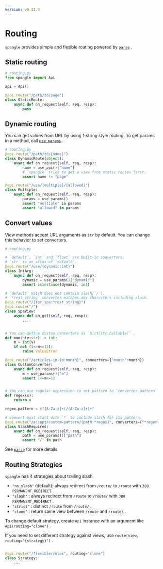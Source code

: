 ```yaml
---
version: v0.11.0
---
```


# Routing

`spangle` provides simple and flexible routing powered by [`parse`](https://github.com/r1chardj0n3s/parse) .

## Static routing

```python
# routing.py
from spangle import Api

api = Api()

@api.route("/path/to/page")
class StaticRoute:
    async def on_request(self, req, resp):
        pass
```

## Dynamic routing

You can get values from URL by using f-string style routing. To get params in a method, call [`use_params`](api/handler_protocols-py.md#use_params) .

```python
# routing.py
@api.route("/path/to/{name}")
class DynamicRoute(object):
    async def on_request(self, req, resp):
        name = use_api()["name"]
        # `spangle` tries to get a view from static routes first.
        assert name != "page"

@api.route("/use/{multiple}/{allowed}")
class Multiple:
    async def on_request(self, req, resp):
        params = use_params()
        assert "multiple" in params
        assert "allowed" in params

```

## Convert values

View methods accept URL arguments as `str` by default. You can change this behavior to set converters.

```python
# routing.py

# `default`, `int` and `float` are built-in converters.
# `str` is an alias of `default`.
@api.route("/use/{dynamic:int}")
class IntArg:
    async def on_request(self, req, resp):
        dynamic = use_params()["dynamic"]
        assert isinstance(dynamic, int)

# `default` match does not contain slash(`/`).
# `*rest_string` converter matches any characters including slash.
@api.route("/{for_spa:*rest_string}")
@api.route("/")
class SpaView:
    async def on_get(self, req, resp):
        ...


# You can define custom converters as `Dict[str,Callable]` .
def month(v:str) -> int:
    m = int(v)
    if not (1<=m<=12):
        raise ValueError

@api.route("/articles-in-{m:month}", converters={"month":month})
class CustomConverter:
    async def on_request(self, req, resp):
        m = use_params()["m"]
        assert 1<=m<=12


# You can use regular expression to set pattern to `converter.pattern` .
def regex(x):
    return x

regex.pattern = r"[A-Za-z]+(/[A-Za-z]+)+"

# convert must start with `*` to include slash for its pattern.
@api.route("/accept/custom-pattern/{path:*regex}", converters={"*regex":regex})
class SlashRequired:
    async def on_request(self, req, resp):
        path = use_params()["path"]
        assert "/" in path

```

See [`parse`](https://github.com/r1chardj0n3s/parse) for more details.

## Routing Strategies

`spangle` has 4 strategies about trailing slash.

- `"no_slash"` (default): always redirect from `/route/` to `/route` with `308 PERMANENT_REDIRECT` .
- `"slash"` : always redirect from `/route` to `/route/` with `308 PERMANENT_REDIRECT` .
- `"strict"` : distinct `/route` from `/route/` .
- `"clone"` : return same view between `/route` and `/route/` .

To change default strategy, create `Api` instance with an argument like `Api(routing="clone")` .

If you need to set different strategy against views, use `route(view, routing="{strategy}")` .

```python

@api.route("/flexible/rules", routing="clone")
class Strategy:
    ...

```
